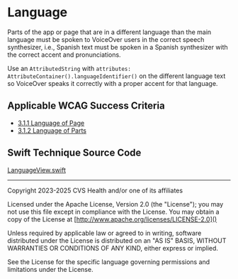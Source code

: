 # Language
Parts of the app or page that are in a different language than the main language must be spoken to VoiceOver users in the correct speech synthesizer, i.e., Spanish text must be spoken in a Spanish synthesizer with the correct accent and pronunciations.

Use an `AttributedString` with `attributes: AttributeContainer().languageIdentifier()` on the different language text so VoiceOver speaks it correctly with a proper accent for that language.

## Applicable WCAG Success Criteria
- [3.1.1 Language of Page](https://www.w3.org/WAI/WCAG22/Understanding/language-of-page)
- [3.1.2 Language of Parts](https://www.w3.org/WAI/WCAG22/Understanding/language-of-parts)

## Swift Technique Source Code
[LanguageView.swift](../iOSswiftUIa11yTechniques/LanguageView.swift)

----

Copyright 2023-2025 CVS Health and/or one of its affiliates

Licensed under the Apache License, Version 2.0 (the "License");
you may not use this file except in compliance with the License.
You may obtain a copy of the License at
[http://www.apache.org/licenses/LICENSE-2.0]()

Unless required by applicable law or agreed to in writing, software
distributed under the License is distributed on an "AS IS" BASIS,
WITHOUT WARRANTIES OR CONDITIONS OF ANY KIND, either express or implied.

See the License for the specific language governing permissions and
limitations under the License.

